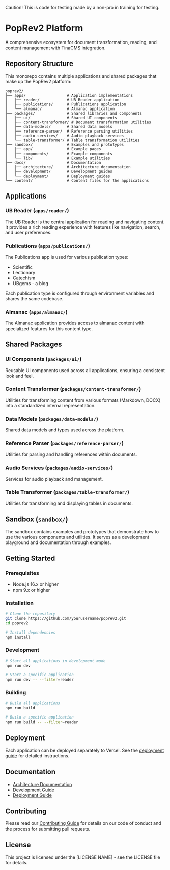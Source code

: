 Caution! This is code for testing made by a non-pro in training for testing.

# PopRev2 Platform

A comprehensive ecosystem for document transformation, reading, and content management with TinaCMS integration.

## Repository Structure

This monorepo contains multiple applications and shared packages that make up the PopRev2 platform:

```
poprev2/
├── apps/                  # Application implementations
│   ├── reader/            # UB Reader application
│   ├── publications/      # Publications application
│   └── almanac/           # Almanac application
├── packages/              # Shared libraries and components
│   ├── ui/                # Shared UI components
│   ├── content-transformer/ # Document transformation utilities
│   ├── data-models/       # Shared data models
│   ├── reference-parser/  # Reference parsing utilities
│   ├── audio-services/    # Audio playback services
│   └── table-transformer/ # Table transformation utilities
├── sandbox/               # Examples and prototypes
│   ├── app/               # Example pages
│   ├── components/        # Example components
│   └── lib/               # Example utilities
├── docs/                  # Documentation
│   ├── architecture/      # Architecture documentation
│   ├── development/       # Development guides
│   └── deployment/        # Deployment guides
└── content/               # Content files for the applications
```

## Applications

### UB Reader (`apps/reader/`)

The UB Reader is the central application for reading and navigating content. It provides a rich reading experience with features like navigation, search, and user preferences.

### Publications (`apps/publications/`)

The Publications app is used for various publication types:

- Scientific
- Lectionary
- Catechism
- UBgems - a blog

Each publication type is configured through environment variables and shares the same codebase.

### Almanac (`apps/almanac/`)

The Almanac application provides access to almanac content with specialized features for this content type.

## Shared Packages

### UI Components (`packages/ui/`)

Reusable UI components used across all applications, ensuring a consistent look and feel.

### Content Transformer (`packages/content-transformer/`)

Utilities for transforming content from various formats (Markdown, DOCX) into a standardized internal representation.

### Data Models (`packages/data-models/`)

Shared data models and types used across the platform.

### Reference Parser (`packages/reference-parser/`)

Utilities for parsing and handling references within documents.

### Audio Services (`packages/audio-services/`)

Services for audio playback and management.

### Table Transformer (`packages/table-transformer/`)

Utilities for transforming and displaying tables in documents.

## Sandbox (`sandbox/`)

The sandbox contains examples and prototypes that demonstrate how to use the various components and utilities. It serves as a development playground and documentation through examples.

## Getting Started

### Prerequisites

- Node.js 16.x or higher
- npm 9.x or higher

### Installation

```bash
# Clone the repository
git clone https://github.com/yourusername/poprev2.git
cd poprev2

# Install dependencies
npm install
```

### Development

```bash
# Start all applications in development mode
npm run dev

# Start a specific application
npm run dev -- --filter=reader
```

### Building

```bash
# Build all applications
npm run build

# Build a specific application
npm run build -- --filter=reader
```

## Deployment

Each application can be deployed separately to Vercel. See the [deployment guide](docs/deployment/vercel-deployment.md) for detailed instructions.

## Documentation

- [Architecture Documentation](docs/architecture/README.md)
- [Development Guide](docs/development/README.md)
- [Deployment Guide](docs/deployment/README.md)

## Contributing

Please read our [Contributing Guide](CONTRIBUTING.md) for details on our code of conduct and the process for submitting pull requests.

## License

This project is licensed under the [LICENSE NAME] - see the LICENSE file for details.
